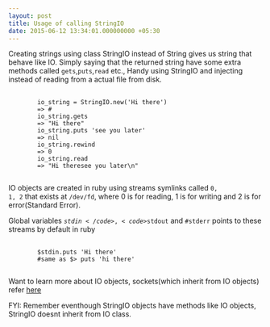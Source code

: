 ```yaml
---
layout: post
title: Usage of calling StringIO
date: 2015-06-12 13:34:01.000000000 +05:30
---
```


Creating strings using class StringIO instead of String gives us string that behave like IO. Simply saying that the returned string have some extra methods called <code>gets</code>,<code>puts</code>,<code>read</code> etc.,
Handy using StringIO and injecting instead of reading from a actual file from disk.

<pre>
	<code class='language-ruby'>
		io_string = StringIO.new('Hi there')
		=> #<StringIO:0x007feacb0cd4e8>
		io_string.gets
		=> "Hi there"
		io_string.puts 'see you later'
		=> nil
		io_string.rewind
		=> 0
		io_string.read
		=> "Hi theresee you later\n"
	</code>
</pre>

IO objects are created in ruby using streams symlinks called <code>0, 1, 2</code> that exists at <code>/dev/fd</code>, where 0 is for reading, 1 is for writing and 2 is for error(Standard Error).

Global variables <code>$stdin</code>, <code>$stdout</code> and <code>#stderr</code> points to these streams by default in ruby

<pre>
	<code class='language-ruby'>
		$stdin.puts 'Hi there'
		#same as $> puts 'hi there'
	</code>
</pre>

Want to learn more about IO objects, sockets(which inherit from IO objects) refer [here](http://www.linusakesson.net/programming/tty/)

FYI: Remember eventhough StringIO objects have methods like IO objects, StringIO doesnt inherit from IO class.